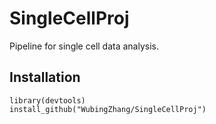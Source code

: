 # SingleCellProj
Pipeline for single cell data analysis.

## Installation

```
library(devtools)
install_github("WubingZhang/SingleCellProj")
```
